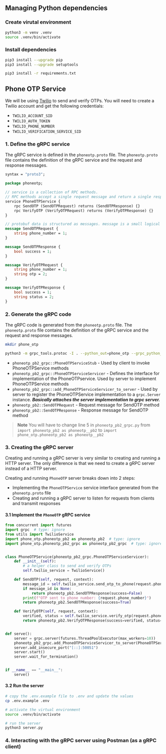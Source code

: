 ## Managing Python dependencies

### Create virutal environment

```bash
python3 -m venv .venv
source .venv/bin/activate
```

### Install dependencies

```bash
pip3 install --upgrade pip
pip3 install --upgrade setuptools

pip3 install -r requirements.txt
```

## Phone OTP Service

We will be using [Twilio](https://www.twilio.com/) to send and verify OTPs. You will need to create a Twilio account and get the following credentials:

- `TWILIO_ACCOUNT_SID`
- `TWILIO_AUTH_TOKEN`
- `TWILIO_PHONE_NUMBER`
- `TWILIO_VERIFICATION_SERVICE_SID`

### 1. Define the gRPC service

The gRPC service is defined in the `phoneotp.proto` file. The `phoneotp.proto` file contains the definition of the gRPC service and the request and response messages.

```protobuf
syntax = "proto3";

package phoneotp;

// service is a collection of RPC methods.
// RPC methods accept a single request message and return a single response message.
service PhoneOTPService {
    rpc SendOTP (SendOTPRequest) returns (SendOTPResponse) {}
    rpc VerifyOTP (VerifyOTPRequest) returns (VerifyOTPResponse) {}
}

// protobuf data is structured as messages. message is a small logical record of information containing a series of name-value pairs called fields.
message SendOTPRequest {
    string phone_number = 1;
}

message SendOTPResponse {
    bool success = 1;
}

message VerifyOTPRequest {
    string phone_number = 1;
    string otp = 2;
}

message VerifyOTPResponse {
    bool success = 1;
    string status = 2;
}
```

### 2. Generate the gRPC code

The gRPC code is generated from the `phoneotp.proto` file. The `phoneotp.proto` file contains the definition of the gRPC service and the request and response messages.

```bash
mkdir phone_otp

python3 -m grpc_tools.protoc -I . --python_out=phone_otp --grpc_python_out=phone_otp phoneotp.proto
```

- `phoneotp_pb2_grpc::PhoneOTPServiceStub` - Used by client to invoke PhoneOTPService methods
- `phoneotp_pb2_grpc::PhoneOTPServiceServicer` - Defines the interface for implementation of the PhoneOTPservice. Used by server to implement PhoneOTPService methods
- `phoneotp_pb2_grpc::add_PhoneOTPServiceServicer_to_server` - Used by server to register the PhoneOTPService implementation to a `grpc.Server` instance. **_Basically attaches the server implementation to grpc server._**
- `phoneotp_pb2::SendOTPRequest` - Request message for SendOTP method
- `phoneotp_pb2::SendOTPResponse` - Response message for SendOTP method

> **Note**
> You will have to change line 5 in `phoneotp_pb2_grpc.py` from `import phoneotp_pb2 as phoneotp__pb2` to `import phone_otp.phoneotp_pb2 as phoneotp__pb2`

### 3. Creating the gRPC server

Creating and running a gRPC server is very similar to creating and running a HTTP server. The only difference is that we need to create a gRPC server instead of a HTTP server.

Creating and running `PhoneOTP` server breaks down into 2 steps:

- Implementing the `PhoneOTPService` service interface generated from the `phoneotp.proto` file
- Creating and running a gRPC server to listen for requests from clients and transmit responses

#### 3.1 Implement the `PhoneOTP` gRPC service

```python
from concurrent import futures
import grpc  # type: ignore
from utils import TwilioService
import phone_otp.phoneotp_pb2 as phoneotp_pb2  # type: ignore
import phone_otp.phoneotp_pb2_grpc as phoneotp_pb2_grpc  # type: ignore


class PhoneOTPService(phoneotp_pb2_grpc.PhoneOTPServiceServicer):
    def __init__(self):
        # a helper class to send and verify OTPs
        self.twilio_service = TwilioService()

    def SendOTP(self, request, context):
        message_id = self.twilio_service.send_otp_to_phone(request.phone_number)
        if message_id is None:
            return phoneotp_pb2.SendOTPResponse(success=False)
        print(f"OTP sent to phone number: {request.phone_number}")
        return phoneotp_pb2.SendOTPResponse(success=True)

    def VerifyOTP(self, request, context):
        verified, status = self.twilio_service.verify_otp(request.phone_number, request.otp)
        return phoneotp_pb2.VerifyOTPResponse(success=verified, status=status)


def serve():
    server = grpc.server(futures.ThreadPoolExecutor(max_workers=10))
    phoneotp_pb2_grpc.add_PhoneOTPServiceServicer_to_server(PhoneOTPService(), server)
    server.add_insecure_port("[::]:50051")
    server.start()
    server.wait_for_termination()


if __name__ == "__main__":
    serve()
```

#### 3.2 Run the server

```bash
# copy the .env.example file to .env and update the values
cp .env.example .env

# activate the virtual environment
source .venv/bin/activate

# run the server
python3 server.py
```

### 4. Interacting with the gRPC server using Postman (as a gRPC client)
